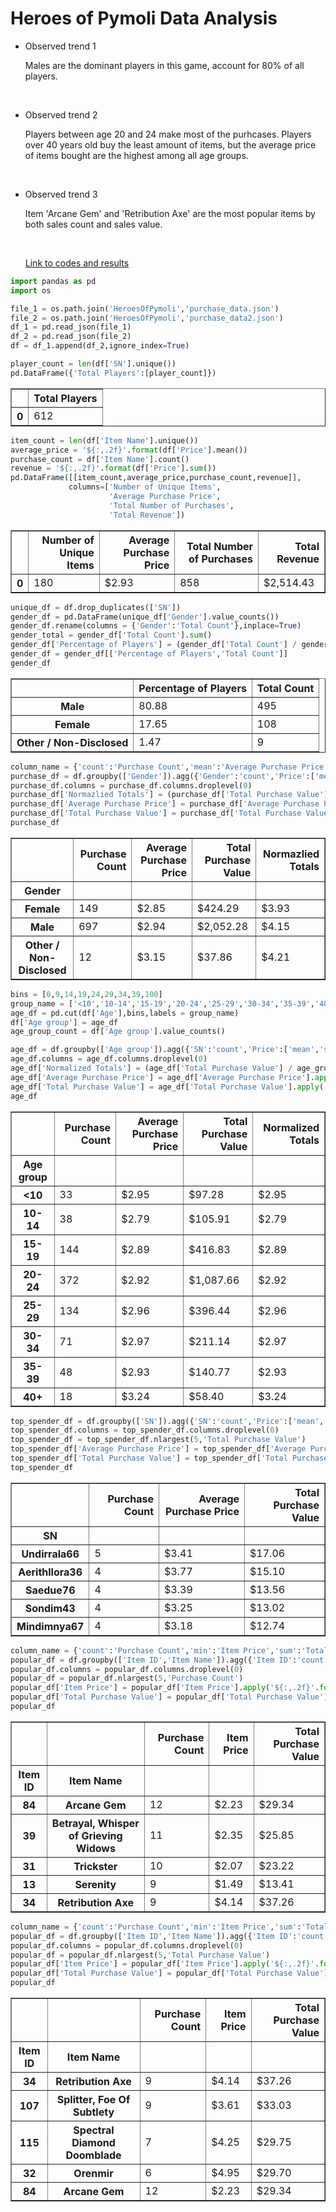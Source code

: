# Heroes of Pymoli Data Analysis
* Observed trend 1

  Males are the dominant players in this game, account for 80% of all players.
  
  <br>

* Observed trend 2

  Players between age 20 and 24 make most of the purhcases.  Players over 40 years old buy the least amount of items, but the average price of items bought are the highest among all age groups.
  
  <br>
  

* Observed trend 3

  Item 'Arcane Gem' and 'Retribution Axe' are the most popular items by both sales count and sales value.
  
  <br>
  
  [Link to codes and results](https://github.com/nelsonxw/Pandas_Analysis/blob/master/HeroesOfPymoli_results.ipynb)


```python
import pandas as pd
import os
```


```python
file_1 = os.path.join('HeroesOfPymoli','purchase_data.json')
file_2 = os.path.join('HeroesOfPymoli','purchase_data2.json')
df_1 = pd.read_json(file_1)
df_2 = pd.read_json(file_2)
df = df_1.append(df_2,ignore_index=True)
```


```python
player_count = len(df['SN'].unique())
pd.DataFrame({'Total Players':[player_count]})
```




<div>

<table border="1" class="dataframe">
  <thead>
    <tr style="text-align: right;">
      <th></th>
      <th>Total Players</th>
    </tr>
  </thead>
  <tbody>
    <tr>
      <th>0</th>
      <td>612</td>
    </tr>
  </tbody>
</table>
</div>




```python
item_count = len(df['Item Name'].unique())
average_price = '${:,.2f}'.format(df['Price'].mean())
purchase_count = df['Item Name'].count()
revenue = '${:,.2f}'.format(df['Price'].sum())
pd.DataFrame([[item_count,average_price,purchase_count,revenue]],
             columns=['Number of Unique Items',
                      'Average Purchase Price',
                      'Total Number of Purchases',
                      'Total Revenue'])
```




<div>

<table border="1" class="dataframe">
  <thead>
    <tr style="text-align: right;">
      <th></th>
      <th>Number of Unique Items</th>
      <th>Average Purchase Price</th>
      <th>Total Number of Purchases</th>
      <th>Total Revenue</th>
    </tr>
  </thead>
  <tbody>
    <tr>
      <th>0</th>
      <td>180</td>
      <td>$2.93</td>
      <td>858</td>
      <td>$2,514.43</td>
    </tr>
  </tbody>
</table>
</div>




```python
unique_df = df.drop_duplicates(['SN'])
gender_df = pd.DataFrame(unique_df['Gender'].value_counts())
gender_df.rename(columns = {'Gender':'Total Count'},inplace=True)
gender_total = gender_df['Total Count'].sum()
gender_df['Percentage of Players'] = (gender_df['Total Count'] / gender_total * 100).apply('{:,.2f}'.format)
gender_df = gender_df[['Percentage of Players','Total Count']]
gender_df

```




<div>

<table border="1" class="dataframe">
  <thead>
    <tr style="text-align: right;">
      <th></th>
      <th>Percentage of Players</th>
      <th>Total Count</th>
    </tr>
  </thead>
  <tbody>
    <tr>
      <th>Male</th>
      <td>80.88</td>
      <td>495</td>
    </tr>
    <tr>
      <th>Female</th>
      <td>17.65</td>
      <td>108</td>
    </tr>
    <tr>
      <th>Other / Non-Disclosed</th>
      <td>1.47</td>
      <td>9</td>
    </tr>
  </tbody>
</table>
</div>




```python
column_name = {'count':'Purchase Count','mean':'Average Purchase Price','sum':'Total Purchase Value'}
purchase_df = df.groupby(['Gender']).agg({'Gender':'count','Price':['mean','sum']}).rename(columns = column_name)
purchase_df.columns = purchase_df.columns.droplevel(0)
purchase_df['Normazlied Totals'] = (purchase_df['Total Purchase Value'] / gender_df['Total Count']).apply('${:,.2f}'.format)
purchase_df['Average Purchase Price'] = purchase_df['Average Purchase Price'].apply('${:,.2f}'.format)
purchase_df['Total Purchase Value'] = purchase_df['Total Purchase Value'].apply('${:,.2f}'.format)
purchase_df
```




<div>

<table border="1" class="dataframe">
  <thead>
    <tr style="text-align: right;">
      <th></th>
      <th>Purchase Count</th>
      <th>Average Purchase Price</th>
      <th>Total Purchase Value</th>
      <th>Normazlied Totals</th>
    </tr>
    <tr>
      <th>Gender</th>
      <th></th>
      <th></th>
      <th></th>
      <th></th>
    </tr>
  </thead>
  <tbody>
    <tr>
      <th>Female</th>
      <td>149</td>
      <td>$2.85</td>
      <td>$424.29</td>
      <td>$3.93</td>
    </tr>
    <tr>
      <th>Male</th>
      <td>697</td>
      <td>$2.94</td>
      <td>$2,052.28</td>
      <td>$4.15</td>
    </tr>
    <tr>
      <th>Other / Non-Disclosed</th>
      <td>12</td>
      <td>$3.15</td>
      <td>$37.86</td>
      <td>$4.21</td>
    </tr>
  </tbody>
</table>
</div>




```python
bins = [0,9,14,19,24,29,34,39,100]
group_name = ['<10','10-14','15-19','20-24','25-29','30-34','35-39','40+']
age_df = pd.cut(df['Age'],bins,labels = group_name)
df['Age group'] = age_df
age_group_count = df['Age group'].value_counts()
```


```python
age_df = df.groupby(['Age group']).agg({'SN':'count','Price':['mean','sum']}).rename(columns = column_name)
age_df.columns = age_df.columns.droplevel(0)
age_df['Normalized Totals'] = (age_df['Total Purchase Value'] / age_group_count).apply('${:,.2f}'.format)
age_df['Average Purchase Price'] = age_df['Average Purchase Price'].apply('${:,.2f}'.format)
age_df['Total Purchase Value'] = age_df['Total Purchase Value'].apply('${:,.2f}'.format)
age_df
```




<div>

<table border="1" class="dataframe">
  <thead>
    <tr style="text-align: right;">
      <th></th>
      <th>Purchase Count</th>
      <th>Average Purchase Price</th>
      <th>Total Purchase Value</th>
      <th>Normalized Totals</th>
    </tr>
    <tr>
      <th>Age group</th>
      <th></th>
      <th></th>
      <th></th>
      <th></th>
    </tr>
  </thead>
  <tbody>
    <tr>
      <th>&lt;10</th>
      <td>33</td>
      <td>$2.95</td>
      <td>$97.28</td>
      <td>$2.95</td>
    </tr>
    <tr>
      <th>10-14</th>
      <td>38</td>
      <td>$2.79</td>
      <td>$105.91</td>
      <td>$2.79</td>
    </tr>
    <tr>
      <th>15-19</th>
      <td>144</td>
      <td>$2.89</td>
      <td>$416.83</td>
      <td>$2.89</td>
    </tr>
    <tr>
      <th>20-24</th>
      <td>372</td>
      <td>$2.92</td>
      <td>$1,087.66</td>
      <td>$2.92</td>
    </tr>
    <tr>
      <th>25-29</th>
      <td>134</td>
      <td>$2.96</td>
      <td>$396.44</td>
      <td>$2.96</td>
    </tr>
    <tr>
      <th>30-34</th>
      <td>71</td>
      <td>$2.97</td>
      <td>$211.14</td>
      <td>$2.97</td>
    </tr>
    <tr>
      <th>35-39</th>
      <td>48</td>
      <td>$2.93</td>
      <td>$140.77</td>
      <td>$2.93</td>
    </tr>
    <tr>
      <th>40+</th>
      <td>18</td>
      <td>$3.24</td>
      <td>$58.40</td>
      <td>$3.24</td>
    </tr>
  </tbody>
</table>
</div>




```python
top_spender_df = df.groupby(['SN']).agg({'SN':'count','Price':['mean','sum']}).rename(columns = column_name)
top_spender_df.columns = top_spender_df.columns.droplevel(0)
top_spender_df = top_spender_df.nlargest(5,'Total Purchase Value')
top_spender_df['Average Purchase Price'] = top_spender_df['Average Purchase Price'].apply('${:,.2f}'.format)
top_spender_df['Total Purchase Value'] = top_spender_df['Total Purchase Value'].apply('${:,.2f}'.format)
top_spender_df
```




<div>

<table border="1" class="dataframe">
  <thead>
    <tr style="text-align: right;">
      <th></th>
      <th>Purchase Count</th>
      <th>Average Purchase Price</th>
      <th>Total Purchase Value</th>
    </tr>
    <tr>
      <th>SN</th>
      <th></th>
      <th></th>
      <th></th>
    </tr>
  </thead>
  <tbody>
    <tr>
      <th>Undirrala66</th>
      <td>5</td>
      <td>$3.41</td>
      <td>$17.06</td>
    </tr>
    <tr>
      <th>Aerithllora36</th>
      <td>4</td>
      <td>$3.77</td>
      <td>$15.10</td>
    </tr>
    <tr>
      <th>Saedue76</th>
      <td>4</td>
      <td>$3.39</td>
      <td>$13.56</td>
    </tr>
    <tr>
      <th>Sondim43</th>
      <td>4</td>
      <td>$3.25</td>
      <td>$13.02</td>
    </tr>
    <tr>
      <th>Mindimnya67</th>
      <td>4</td>
      <td>$3.18</td>
      <td>$12.74</td>
    </tr>
  </tbody>
</table>
</div>




```python
column_name = {'count':'Purchase Count','min':'Item Price','sum':'Total Purchase Value'}
popular_df = df.groupby(['Item ID','Item Name']).agg({'Item ID':'count','Price':['min','sum']}).rename(columns = column_name)
popular_df.columns = popular_df.columns.droplevel(0)
popular_df = popular_df.nlargest(5,'Purchase Count')
popular_df['Item Price'] = popular_df['Item Price'].apply('${:,.2f}'.format)
popular_df['Total Purchase Value'] = popular_df['Total Purchase Value'].apply('${:,.2f}'.format)
popular_df
```




<div>

<table border="1" class="dataframe">
  <thead>
    <tr style="text-align: right;">
      <th></th>
      <th></th>
      <th>Purchase Count</th>
      <th>Item Price</th>
      <th>Total Purchase Value</th>
    </tr>
    <tr>
      <th>Item ID</th>
      <th>Item Name</th>
      <th></th>
      <th></th>
      <th></th>
    </tr>
  </thead>
  <tbody>
    <tr>
      <th>84</th>
      <th>Arcane Gem</th>
      <td>12</td>
      <td>$2.23</td>
      <td>$29.34</td>
    </tr>
    <tr>
      <th>39</th>
      <th>Betrayal, Whisper of Grieving Widows</th>
      <td>11</td>
      <td>$2.35</td>
      <td>$25.85</td>
    </tr>
    <tr>
      <th>31</th>
      <th>Trickster</th>
      <td>10</td>
      <td>$2.07</td>
      <td>$23.22</td>
    </tr>
    <tr>
      <th>13</th>
      <th>Serenity</th>
      <td>9</td>
      <td>$1.49</td>
      <td>$13.41</td>
    </tr>
    <tr>
      <th>34</th>
      <th>Retribution Axe</th>
      <td>9</td>
      <td>$4.14</td>
      <td>$37.26</td>
    </tr>
  </tbody>
</table>
</div>




```python
column_name = {'count':'Purchase Count','min':'Item Price','sum':'Total Purchase Value'}
popular_df = df.groupby(['Item ID','Item Name']).agg({'Item ID':'count','Price':['min','sum']}).rename(columns = column_name)
popular_df.columns = popular_df.columns.droplevel(0)
popular_df = popular_df.nlargest(5,'Total Purchase Value')
popular_df['Item Price'] = popular_df['Item Price'].apply('${:,.2f}'.format)
popular_df['Total Purchase Value'] = popular_df['Total Purchase Value'].apply('${:,.2f}'.format)
popular_df
```




<div>

<table border="1" class="dataframe">
  <thead>
    <tr style="text-align: right;">
      <th></th>
      <th></th>
      <th>Purchase Count</th>
      <th>Item Price</th>
      <th>Total Purchase Value</th>
    </tr>
    <tr>
      <th>Item ID</th>
      <th>Item Name</th>
      <th></th>
      <th></th>
      <th></th>
    </tr>
  </thead>
  <tbody>
    <tr>
      <th>34</th>
      <th>Retribution Axe</th>
      <td>9</td>
      <td>$4.14</td>
      <td>$37.26</td>
    </tr>
    <tr>
      <th>107</th>
      <th>Splitter, Foe Of Subtlety</th>
      <td>9</td>
      <td>$3.61</td>
      <td>$33.03</td>
    </tr>
    <tr>
      <th>115</th>
      <th>Spectral Diamond Doomblade</th>
      <td>7</td>
      <td>$4.25</td>
      <td>$29.75</td>
    </tr>
    <tr>
      <th>32</th>
      <th>Orenmir</th>
      <td>6</td>
      <td>$4.95</td>
      <td>$29.70</td>
    </tr>
    <tr>
      <th>84</th>
      <th>Arcane Gem</th>
      <td>12</td>
      <td>$2.23</td>
      <td>$29.34</td>
    </tr>
  </tbody>
</table>
</div>


